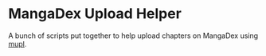 ﻿# MangaDex Upload Helper

A bunch of scripts put together to help upload chapters on MangaDex using [mupl](https://github.com/ArdaxHz/mupl/tree/main).
